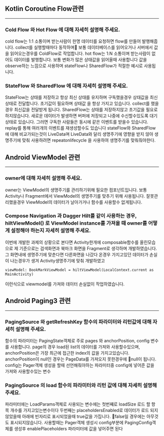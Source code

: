 ## Kotlin Coroutine Flow관련
---
### Cold Flow 와 Hot Flow 에 대해 자세히 설명해 주세요.
cold flow는 1:1 소통이며 받는사람이 한명 데이터를 요청하면 flow를 만들어 발행해줍니다. collect를 실행할때마다 동작하며 보통 데이터베이스를 읽어오거나 서버에서 값을 읽어오는경우를 ColdFlow로 작업합니다.
hot flow는 1:N 소통이며 받는사람이 없어도 데이터를 발행합니다. 보통 변화가 많은 상태값을 읽어올때 사용합니다 값을 observe하는 느낌으로 사용하며 stateFlow나 SharedFlow가 적절한 예시로 사용됩니다.
### StateFlow 와 SharedFlow 에 대해 자세히 설명해 주세요.
StateFlow는 상태를 저장하고 항상 최신 상태를 유지하며 구독했을경우 상태값을 최신상태로 전달합니다. 초기값이 필요하며 상태값 을 항상 가지고 있습니다. collect를 했을경우 최신값을 전달받게 됩니다. 
SharedFlow는 상태를 저장하지않고 초기값을 필요로 하지않습니다. 새로운 데이터가 발생하면 버퍼에 저장되고 나중에 수신할수있도록 대기상태로 있습니다. 그러면 구독한 사람들은 동시에 같은 이벤트를 받을수 있습니다. replay를 통해 여러개의 이벤트를 재생성할수도 있습니다
stateFlow와 SharedFlow에 대해 비교가되는것이 LiveData며 LiveData와 달리 생명주기에 영향을 받지 않아 생명주기에 맞춰 사용하려면 repeatonlifecycle 을 사용하여 생명주기를 맞춰줘야한다.
## Android ViewModel 관련
---
### owner에 대해 자세히 설명해 주세요.
owner는 ViewModel의 생명주기를 관리하기위해 필요한 컴포넌트입니다. 보통 Activity나 Fragment에서 ViewModel의 생명주기를 맞추기 위해 사용됩니다. 잘못관리했을경우 ViewModel의 데이터가 날아가거나 함수를 사용할수 없게됩니다.
### Compose Navigation 과 Dagger Hilt를 같이 사용하는 경우, hiltViewModel() 로 ViewModel instance를 가져올 때 owner를 어떻게 설정해야 하는지 자세히 설명해 주세요.
이번에 개발한 과제의 상황으로 본다면 Activity한개에 composable함수를 올린모습으로 제 기준으로는 검색화면과 북마크 화면을 Fragment로 생각하며 개발하였습니다. 그 화면내에 생명주기에 맞춘다면 다른화면을 나갔다 온경우 가지고있던 데이터가 손실이 나는경우가 생겨 Activity생명주기에 맞춰 개발하였고
```
viewModel: BookMarkViewModel = hiltViewModel(LocalContext.current as MainActivity)
```
이런식으로 viewmodel를 가져와 데이터 손실없이 작업하였습니다.
## Android Paging3 관련
---
### PagingSource 와 getRefreshKey 함수의 파라미터와 리턴값에 대해 자세히 설명해 주세요.
함수의 파라미터는 PagingState객체로 주로 pages 와 anchorPosition, config 변수를 사용합니다.
page의 경우 load된 list의 데이터를 가져와 사용할수있으며,
anchorPosition은 가장 최근에 접근한 index의 값을 가지고있습니다.  anchorPosition이 null인 경우는 PageData를 가져오지 못한경우에 null이 됩니다.
config는 Pager객체 생성을 할때 선언해줘야하는 파라미터중 config에 넣어준 값을 가져와 사용할수있는 변수

### PagingSource 의 load 함수의 파라미터와 리턴 값에 대해 자세히 설명해 주세요.
파라미터에는 LoadParams객체로 사용되는 변수에는 첫번쨰로 loadSize 로드 할 항목 개수를 가지고있는변수이다 두번째는 placeholdersEnabled로 데이터가 로드 되지않았을때 아래에 빈자리로 표시되었을때 true값을 가집니다. false일 경우에는 아무것도 표시되지않습니다. 사용할때는 Pager객체 생성시 config부분에 PagingConfig객체를 생성후 enablePlaceholders 파라미터에 값을 넣어주면 된다 